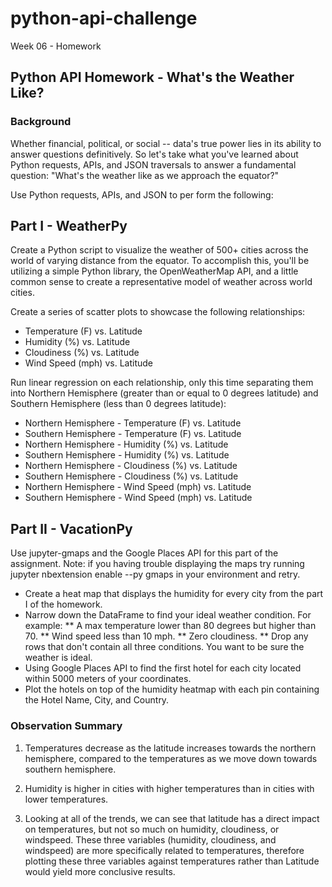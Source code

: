 # python-api-challenge
Week 06 - Homework


## Python API Homework - What's the Weather Like?


### Background

Whether financial, political, or social -- data's true power lies in its ability to answer questions definitively. So let's take what you've learned about Python requests, APIs, and JSON traversals to answer a fundamental question: "What's the weather like as we approach the equator?"

Use Python requests, APIs, and JSON to per form the following:


## Part I - WeatherPy

Create a Python script to visualize the weather of 500+ cities across the world of varying distance from the equator. To accomplish this, you'll be utilizing a simple Python library, the OpenWeatherMap API, and a little common sense to create a representative model of weather across world cities.

Create a series of scatter plots to showcase the following relationships:

* Temperature (F) vs. Latitude
* Humidity (%) vs. Latitude
* Cloudiness (%) vs. Latitude
* Wind Speed (mph) vs. Latitude

Run linear regression on each relationship, only this time separating them into Northern Hemisphere (greater than or equal to 0 degrees latitude) and Southern Hemisphere (less than 0 degrees latitude):

* Northern Hemisphere - Temperature (F) vs. Latitude
* Southern Hemisphere - Temperature (F) vs. Latitude
* Northern Hemisphere - Humidity (%) vs. Latitude
* Southern Hemisphere - Humidity (%) vs. Latitude
* Northern Hemisphere - Cloudiness (%) vs. Latitude
* Southern Hemisphere - Cloudiness (%) vs. Latitude
* Northern Hemisphere - Wind Speed (mph) vs. Latitude
* Southern Hemisphere - Wind Speed (mph) vs. Latitude


## Part II - VacationPy

Use jupyter-gmaps and the Google Places API for this part of the assignment. Note: if you having trouble displaying the maps try running jupyter nbextension enable --py gmaps in your environment and retry.

* Create a heat map that displays the humidity for every city from the part I of the homework.
* Narrow down the DataFrame to find your ideal weather condition. For example:
** A max temperature lower than 80 degrees but higher than 70.
** Wind speed less than 10 mph.
** Zero cloudiness.
** Drop any rows that don't contain all three conditions. You want to be sure the weather is ideal.
* Using Google Places API to find the first hotel for each city located within 5000 meters of your coordinates.
* Plot the hotels on top of the humidity heatmap with each pin containing the Hotel Name, City, and Country.


###  Observation Summary

1. Temperatures decrease as the latitude increases towards the northern hemisphere, compared to the temperatures as we move down towards southern hemisphere.

2. Humidity is higher in cities with higher temperatures than in cities with lower temperatures.

3. Looking at all of the trends, we can see that latitude has a direct impact on temperatures, but not so much on humidity, cloudiness, or windspeed. These three variables (humidity, cloudiness, and windspeed) are more specifically related to temperatures, therefore plotting these three variables against temperatures rather than Latitude would yield more conclusive results.
